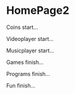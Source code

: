 # HomePage2

Coins start...

Videoplayer start...

Musicplayer start...

Games finish...

Programs finish...

Fun finish...
